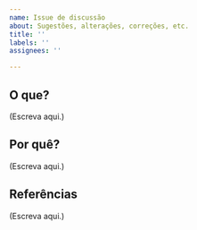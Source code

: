 ```yaml
---
name: Issue de discussão
about: Sugestões, alterações, correções, etc.
title: ''
labels: ''
assignees: ''

---
```


## O que?

<!--
  Detalhe qual o assunto da issue, o contexto da mesma e qual o problema à ser resolvido.
  Exemplo: "Precisamos adicionar uma sessão sobre..."
-->

(Escreva aqui.)

## Por quê?

<!--
  Escreva quais são as motivações da issue.
  Exemplo: "Atualmente, não temos uma sessão sobre... e essa sessão é muito importante pois...
-->

(Escreva aqui.)

## Referências

<!--
  Adicione às referências à issue (PR's, documentações, outras issues, etc.)
-->

(Escreva aqui.)
